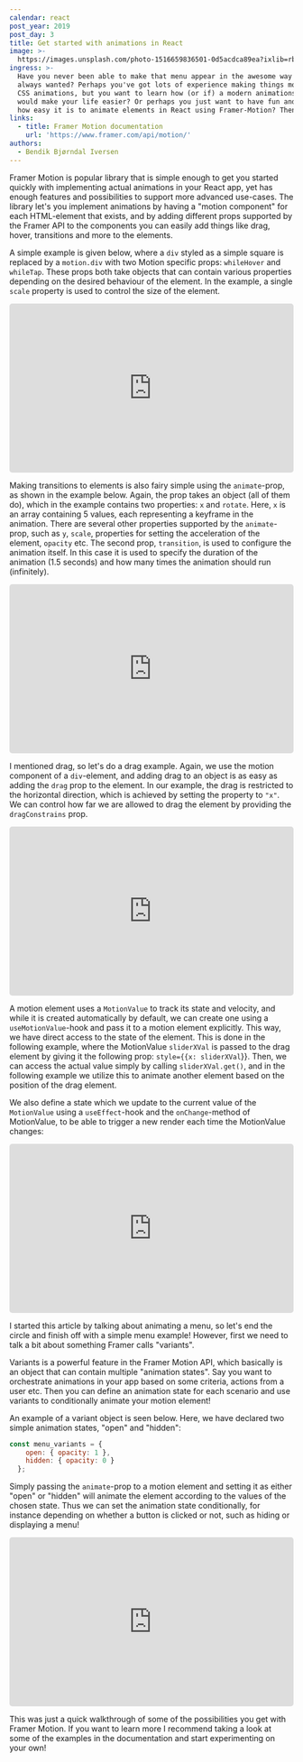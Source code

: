 ```yaml
---
calendar: react
post_year: 2019
post_day: 3
title: Get started with animations in React
image: >-
  https://images.unsplash.com/photo-1516659836501-0d5acdca89ea?ixlib=rb-1.2.1&ixid=eyJhcHBfaWQiOjEyMDd9&auto=format&fit=crop&w=1326&q=80
ingress: >-
  Have you never been able to make that menu appear in the awesome way you've
  always wanted? Perhaps you've got lots of experience making things move with
  CSS animations, but you want to learn how (or if) a modern animations library
  would make your life easier? Or perhaps you just want to have fun and learn
  how easy it is to animate elements in React using Framer-Motion? Then read on!
links:
  - title: Framer Motion documentation
    url: 'https://www.framer.com/api/motion/'
authors:
  - Bendik Bjørndal Iversen
---
```

Framer Motion is popular library that is simple enough to get you started quickly with implementing actual animations in your React app, yet has enough features and possibilities to support more advanced use-cases. The library let's you implement animations by having a "motion component" for each HTML-element that exists, and by adding different props supported by the Framer API to the components you can  easily add things like drag, hover, transitions and more to the elements. 

A simple example is given below, where a `div` styled as a simple square is replaced by a `motion.div` with two Motion specific props: `whileHover` and `whileTap`. These props both take objects that can contain various properties depending on the desired behaviour of the element. In the example, a single `scale` property is used to control the size of the element.

<iframe
  src="https://codesandbox.io/embed/example-1-simple-hover-3uf4x?codemirror=1&hidedevtools=1&hidenavigation=1&autoresize=1&fontsize=14"
  style="width:100%; height:300px; border:none; border-radius: 5px; overflow:hidden;"
allow="geolocation; microphone; camera; midi; vr; accelerometer; gyroscope; payment; ambient-light-sensor; encrypted-media; usb"
     sandbox="allow-modals allow-forms allow-popups allow-scripts allow-same-origin"
></iframe>

Making transitions to elements is also fairy simple using the `animate`-prop, as shown in the example below. Again, the prop takes an object (all of them do), which in the example contains two properties: `x` and `rotate`. Here, `x` is an array containing 5 values, each representing a keyframe in the animation. There are several other properties supported by the `animate`-prop, such as `y`, `scale`, properties for setting the acceleration of the element, `opacity` etc. The second prop, `transition`, is used to configure the animation itself. In this case it is used to specify the duration of the animation (1.5 seconds) and how many times the animation should run (infinitely).

<iframe
  src="https://codesandbox.io/embed/amazing-robinson-zokwh?codemirror=1&hidedevtools=1&hidenavigation=1&autoresize=1&fontsize=14"
  style="width:100%; height:300px; border:none; border-radius: 5px; overflow:hidden;"
allow="geolocation; microphone; camera; midi; vr; accelerometer; gyroscope; payment; ambient-light-sensor; encrypted-media; usb"
     sandbox="allow-modals allow-forms allow-popups allow-scripts allow-same-origin"
></iframe>

I mentioned drag, so let's do a drag example. Again, we use the motion component of a `div`-element, and adding drag to an object is as easy as adding the `drag` prop to the element. In our example, the drag is restricted to the horizontal direction, which is achieved by setting the property to `"x"`. We can control how far we are allowed to drag the element by providing the `dragConstrains` prop.

<iframe
  src="https://codesandbox.io/embed/example-3-simple-drag-9tin5?codemirror=1&hidedevtools=1&hidenavigation=1&autoresize=1&fontsize=14"
  style="width:100%; height:300px; border:none; border-radius: 5px; overflow:hidden;"
allow="geolocation; microphone; camera; midi; vr; accelerometer; gyroscope; payment; ambient-light-sensor; encrypted-media; usb"
     sandbox="allow-modals allow-forms allow-popups allow-scripts allow-same-origin"
></iframe>

A motion element uses a `MotionValue` to track its state and velocity, and while it is created automatically by default, we can create one using a `useMotionValue`-hook and pass it to a motion element explicitly. This way, we have direct access to the state of the element. This is done in the following example, where the MotionValue `sliderXVal` is passed to the drag element by giving it the following prop: `style={{x: sliderXVal`}}. Then, we can access the actual value simply by calling `sliderXVal.get()`, and in the following example we utilize this to animate another element based on the position of the drag element.

We also define a state which we update to the current value of the `MotionValue` using a `useEffect`-hook and the `onChange`-method of MotionValue, to be able to trigger a new render each time the MotionValue changes:

<iframe
  src="https://codesandbox.io/embed/example-4-drag-with-motionvalue-s55j7?codemirror=1&hidedevtools=1&hidenavigation=1&autoresize=1&fontsize=14"
  style="width:100%; height:300px; border:none; border-radius: 5px; overflow:hidden;"
allow="geolocation; microphone; camera; midi; vr; accelerometer; gyroscope; payment; ambient-light-sensor; encrypted-media; usb"
     sandbox="allow-modals allow-forms allow-popups allow-scripts allow-same-origin"
></iframe>

I started this article by talking about animating a menu, so let's end the circle and finish off with a simple menu example! However, first we need to talk a bit about something Framer calls "variants". 

Variants is a powerful feature in the Framer Motion API, which basically is an object that can contain multiple "animation states". Say you want to orchestrate animations in your app based on some criteria, actions from a user etc. Then you can define an animation state for each scenario and use variants to conditionally animate your motion element!

An example of a variant object is seen below. Here, we have declared two simple animation states, "open" and "hidden":

```js
const menu_variants = {
    open: { opacity: 1 },
    hidden: { opacity: 0 }
  };
```

Simply passing the `animate`-prop to a motion element and setting it as either "open" or "hidden" will animate the element according to the values of the chosen state. Thus we can set the animation state conditionally, for instance depending on whether a button is clicked or not, such as hiding or displaying a menu!

<iframe
  src="https://codesandbox.io/embed/example-5-menu-1kqgp?codemirror=1&hidedevtools=1&hidenavigation=1&autoresize=1&fontsize=14"
  style="width:100%; height:300px; border:none; border-radius: 5px; overflow:hidden;"
allow="geolocation; microphone; camera; midi; vr; accelerometer; gyroscope; payment; ambient-light-sensor; encrypted-media; usb"
     sandbox="allow-modals allow-forms allow-popups allow-scripts allow-same-origin"
></iframe>

This was just a quick walkthrough of some of the possibilities you get with Framer Motion. If you want to learn more I recommend taking a look at some of the examples in the documentation and start experimenting on your own!
